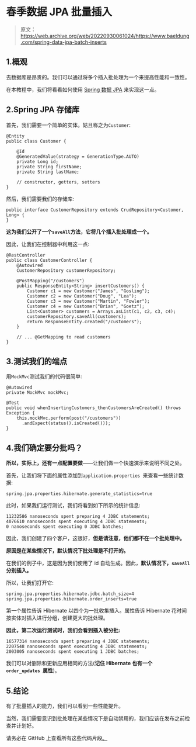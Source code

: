 # 春季数据 JPA 批量插入

> 原文：<https://web.archive.org/web/20220930061024/https://www.baeldung.com/spring-data-jpa-batch-inserts>

## 1.概观

去数据库是昂贵的。我们可以通过将多个插入批处理为一个来提高性能和一致性。

在本教程中，我们将看看如何使用 [Spring 数据 JPA](/web/20220926183355/https://www.baeldung.com/the-persistence-layer-with-spring-data-jpa) 来实现这一点。

## 2.Spring JPA 存储库

首先，我们需要一个简单的实体。姑且称之为`Customer`:

```
@Entity
public class Customer {

    @Id
    @GeneratedValue(strategy = GenerationType.AUTO)
    private Long id;
    private String firstName;
    private String lastName;

    // constructor, getters, setters 
}
```

然后，我们需要我们的存储库:

```
public interface CustomerRepository extends CrudRepository<Customer, Long> {
} 
```

**这为我们公开了一个`saveAll`方法，它将几个插入批处理成一个。**

因此，让我们在控制器中利用这一点:

```
@RestController
public class CustomerController {   
    @Autowired
    CustomerRepository customerRepository;   

    @PostMapping("/customers")
    public ResponseEntity<String> insertCustomers() {        
        Customer c1 = new Customer("James", "Gosling");
        Customer c2 = new Customer("Doug", "Lea");
        Customer c3 = new Customer("Martin", "Fowler");
        Customer c4 = new Customer("Brian", "Goetz");
        List<Customer> customers = Arrays.asList(c1, c2, c3, c4);
        customerRepository.saveAll(customers);
        return ResponseEntity.created("/customers");
    }

    // ... @GetMapping to read customers
} 
```

## 3.测试我们的端点

用`MockMvc`测试我们的代码很简单:

```
@Autowired
private MockMvc mockMvc;

@Test 
public void whenInsertingCustomers_thenCustomersAreCreated() throws Exception {
    this.mockMvc.perform(post("/customers"))
      .andExpect(status().isCreated()));
} 
```

## 4.我们确定要分批吗？

**所以，实际上，还有一点配置要做**——让我们做一个快速演示来说明不同之处。

首先，让我们将下面的属性添加到`application.properties `来查看一些统计数据:

```
spring.jpa.properties.hibernate.generate_statistics=true 
```

此时，如果我们运行测试，我们将看到如下所示的统计信息:

```
11232586 nanoseconds spent preparing 4 JDBC statements;
4076610 nanoseconds spent executing 4 JDBC statements;
0 nanoseconds spent executing 0 JDBC batches; 
```

因此，我们创建了四个客户，这很好，**但是请注意，他们都不在一个批处理中。**

**原因是在某些情况下，默认情况下批处理是不打开的。**

在我们的例子中，这是因为我们使用了 id 自动生成。因此，**默认情况下，`saveAll` 分别插入。**

所以，让我们打开它:

```
spring.jpa.properties.hibernate.jdbc.batch_size=4
spring.jpa.properties.hibernate.order_inserts=true 
```

第一个属性告诉 Hibernate 以四个为一批收集插入。属性告诉 Hibernate 花时间按实体对插入进行分组，创建更大的批处理。

**因此，第二次运行测试时，我们会看到插入被分批:**

```
16577314 nanoseconds spent preparing 4 JDBC statements;
2207548 nanoseconds spent executing 4 JDBC statements;
2003005 nanoseconds spent executing 1 JDBC batches; 
```

我们可以对删除和更新应用相同的方法(**记住 Hibernate 也有一个`order_updates `属性**)。

## 5.结论

有了批量插入的能力，我们可以看到一些性能提升。

当然，我们需要意识到批处理在某些情况下是自动禁用的，我们应该在发布之前检查并计划好。

请务必在 GitHub 上查看所有这些代码片段[。](https://web.archive.org/web/20220926183355/https://github.com/eugenp/tutorials/tree/master/persistence-modules/spring-data-jpa-crud)